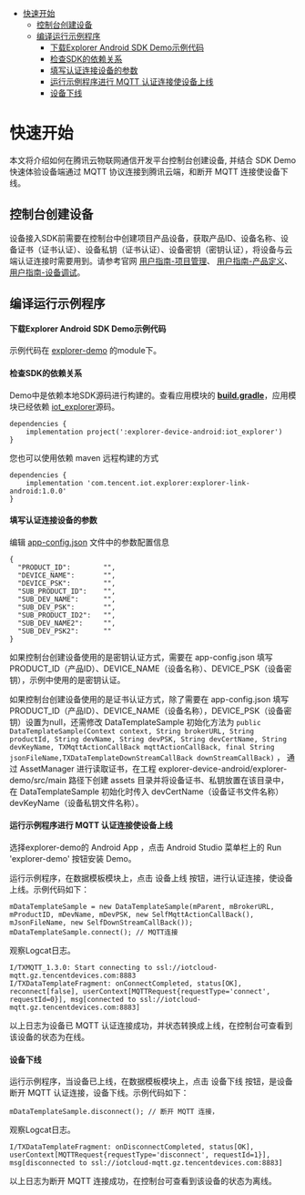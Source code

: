 * [快速开始](#快速开始)
  *  [控制台创建设备](#控制台创建设备)
  *  [编译运行示例程序](#编译运行示例程序)
     *  [下载Explorer Android SDK Demo示例代码](#下载Explorer-Android-SDK-Demo示例代码)
     *  [检查SDK的依赖关系](#检查SDK的依赖关系)
     *  [填写认证连接设备的参数](#填写认证连接设备的参数)
     *  [运行示例程序进行 MQTT 认证连接使设备上线](#运行示例程序进行-MQTT-认证连接使设备上线)
     *  [设备下线](#设备下线)

# 快速开始
本文将介绍如何在腾讯云物联网通信开发平台控制台创建设备, 并结合 SDK Demo 快速体验设备端通过 MQTT 协议连接到腾讯云端，和断开 MQTT 连接使设备下线。

## 控制台创建设备

设备接入SDK前需要在控制台中创建项目产品设备，获取产品ID、设备名称、设备证书（证书认证）、设备私钥（证书认证）、设备密钥（密钥认证），将设备与云端认证连接时需要用到。请参考官网 [用户指南-项目管理](https://cloud.tencent.com/document/product/1081/40290)、 [用户指南-产品定义](https://cloud.tencent.com/document/product/1081/34739)、 [用户指南-设备调试](https://cloud.tencent.com/document/product/1081/34741)。

## 编译运行示例程序

#### 下载Explorer Android SDK Demo示例代码
示例代码在 [explorer-demo](https://github.com/tencentyun/iot-device-java/tree/master/explorer-device-android/explorer-demo) 的module下。

#### 检查SDK的依赖关系
Demo中是依赖本地SDK源码进行构建的。查看应用模块的 **[build.gradle](https://github.com/tencentyun/iot-device-java/blob/master/explorer-device-android/explorer-demo/build.gradle)**，应用模块已经依赖 [iot_explorer](https://github.com/tencentyun/iot-device-java/tree/master/explorer-device-android/iot_explorer)源码。
```
dependencies {
    implementation project(':explorer-device-android:iot_explorer')
}
```
您也可以使用依赖 maven 远程构建的方式
```
dependencies {
    implementation 'com.tencent.iot.explorer:explorer-link-android:1.0.0'
}
```

#### 填写认证连接设备的参数
编辑 [app-config.json](https://github.com/tencentyun/iot-device-java/blob/master/explorer-device-android/app-config.json) 文件中的参数配置信息
```
{
  "PRODUCT_ID":        "",
  "DEVICE_NAME":       "",
  "DEVICE_PSK":        "",
  "SUB_PRODUCT_ID":    "",
  "SUB_DEV_NAME":      "",
  "SUB_DEV_PSK":       "",
  "SUB_PRODUCT_ID2":   "",
  "SUB_DEV_NAME2":     "",
  "SUB_DEV_PSK2":      ""
}
```
如果控制台创建设备使用的是密钥认证方式，需要在 app-config.json 填写 PRODUCT_ID（产品ID）、DEVICE_NAME（设备名称）、DEVICE_PSK（设备密钥），示例中使用的是密钥认证。

如果控制台创建设备使用的是证书认证方式，除了需要在 app-config.json 填写 PRODUCT_ID（产品ID）、DEVICE_NAME（设备名称），DEVICE_PSK（设备密钥）设置为null，还需修改 DataTemplateSample 初始化方法为 `public DataTemplateSample(Context context, String brokerURL, String productId, String devName, String devPSK, String devCertName, String devKeyName, TXMqttActionCallBack mqttActionCallBack, final String jsonFileName,TXDataTemplateDownStreamCallBack downStreamCallBack)` ， 通过 AssetManager 进行读取证书，在工程 explorer-device-android/explorer-demo/src/main 路径下创建 assets 目录并将设备证书、私钥放置在该目录中，在 DataTemplateSample 初始化时传入 devCertName（设备证书文件名称）devKeyName（设备私钥文件名称）。

#### 运行示例程序进行 MQTT 认证连接使设备上线
选择explorer-demo的 Android App ，点击 Android Studio 菜单栏上的 Run 'explorer-demo' 按钮安装 Demo。

运行示例程序，在数据模板模块上，点击 设备上线 按钮，进行认证连接，使设备上线。示例代码如下：
```
mDataTemplateSample = new DataTemplateSample(mParent, mBrokerURL, mProductID, mDevName, mDevPSK, new SelfMqttActionCallBack(), mJsonFileName, new SelfDownStreamCallBack());
mDataTemplateSample.connect(); // MQTT连接
```

观察Logcat日志。
```
I/TXMQTT_1.3.0: Start connecting to ssl://iotcloud-mqtt.gz.tencentdevices.com:8883
I/TXDataTemplateFragment: onConnectCompleted, status[OK], reconnect[false], userContext[MQTTRequest{requestType='connect', requestId=0}], msg[connected to ssl://iotcloud-mqtt.gz.tencentdevices.com:8883]
```

以上日志为设备已 MQTT 认证连接成功，并状态转换成上线，在控制台可查看到该设备的状态为在线。

#### 设备下线

运行示例程序，当设备已上线，在数据模板模块上，点击 设备下线 按钮，是设备断开 MQTT 认证连接，设备下线。示例代码如下：
```
mDataTemplateSample.disconnect(); // 断开 MQTT 连接，
```

观察Logcat日志。
```
I/TXDataTemplateFragment: onDisconnectCompleted, status[OK], userContext[MQTTRequest{requestType='disconnect', requestId=1}], msg[disconnected to ssl://iotcloud-mqtt.gz.tencentdevices.com:8883]
```
以上日志为断开 MQTT 连接成功，在控制台可查看到该设备的状态为离线。
